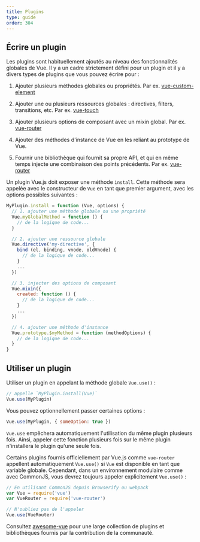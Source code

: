 ```yaml
---
title: Plugins
type: guide
order: 304
---
```


## Écrire un plugin

Les plugins sont habituellement ajoutés au niveau des fonctionnalités globales de Vue. Il y a un cadre strictement défini pour un plugin et il y a divers types de plugins que vous pouvez écrire pour :

1. Ajouter plusieurs méthodes globales ou propriétés. Par ex. [vue-custom-element](https://github.com/karol-f/vue-custom-element)

2. Ajouter une ou plusieurs ressources globales : directives, filters, transitions, etc. Par ex. [vue-touch](https://github.com/vuejs/vue-touch)

3. Ajouter plusieurs options de composant avec un mixin global. Par ex. [vue-router](https://github.com/vuejs/vue-router)

4. Ajouter des méthodes d'instance de Vue en les reliant au prototype de Vue.

5. Fournir une bibliothèque qui fournit sa propre API, et qui en même temps injecte une combinaison des points précédents. Par ex. [vue-router](https://github.com/vuejs/vue-router)

Un plugin Vue.js doit exposer une méthode `install`. Cette méthode sera appelée avec le constructeur de `Vue` en tant que premier argument, avec les options possibles suivantes :

``` js
MyPlugin.install = function (Vue, options) {
  // 1. ajouter une méthode globale ou une propriété
  Vue.myGlobalMethod = function () {
    // de la logique de code...
  }

  // 2. ajouter une ressource globale
  Vue.directive('my-directive', {
    bind (el, binding, vnode, oldVnode) {
      // de la logique de code...
    }
    ...
  })

  // 3. injecter des options de composant
  Vue.mixin({
    created: function () {
      // de la logique de code...
    }
    ...
  })

  // 4. ajouter une méthode d'instance
  Vue.prototype.$myMethod = function (methodOptions) {
    // de la logique de code...
  }
}
```

## Utiliser un plugin

Utiliser un plugin en appelant la méthode globale `Vue.use()` :

``` js
// appelle `MyPlugin.install(Vue)`
Vue.use(MyPlugin)
```

Vous pouvez optionnellement passer certaines options :

``` js
Vue.use(MyPlugin, { someOption: true })
```

`Vue.use` empêchera automatiquement l'utilisation du même plugin plusieurs fois. Ainsi, appeler cette fonction plusieurs fois sur le même plugin n'installera le plugin qu'une seule fois.

Certains plugins fournis officiellement par Vue.js comme `vue-router` appellent automatiquement `Vue.use()` si `Vue` est disponible en tant que variable globale. Cependant, dans un environnement modulaire comme avec CommonJS, vous devrez toujours appeler explicitement `Vue.use()` :

``` js
// En utilisant CommonJS depuis Browserify ou webpack
var Vue = require('vue')
var VueRouter = require('vue-router')

// N'oubliez pas de l'appeler
Vue.use(VueRouter)
```

Consultez [awesome-vue](https://github.com/vuejs/awesome-vue#components--libraries) pour une large collection de plugins et bibliothèques fournis par la contribution de la communauté.
